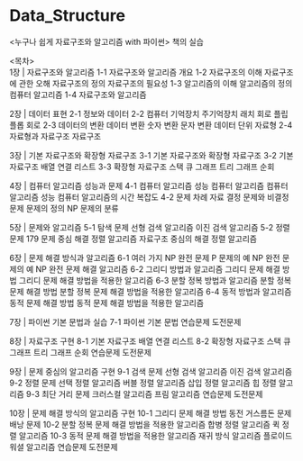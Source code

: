 # Data_Structure
&lt;누구나 쉽게 자료구조와 알고리즘 with 파이썬> 책의 실습 

<목차>  
1장 | 자료구조와 알고리즘
1-1 자료구조와 알고리즘 개요
1-2 자료구조의 이해
  자료구조에 관한 오해
  자료구조의 정의
  자료구조의 필요성
1-3 알고리즘의 이해
  알고리즘의 정의
  컴퓨터 알고리즘
1-4 자료구조와 알고리즘

2장 | 데이터 표현
2-1 정보와 데이터
2-2 컴퓨터 기억장치
  주기억장치
  래치 회로
  플립플롭 회로
2-3 데이터의 변환
  데이터 변환
  숫자 변환
  문자 변환
  데이터 단위
  자료형
2-4 자료형과 자료구조
  자료구조

3장 | 기본 자료구조와 확장형 자료구조
3-1 기본 자료구조와 확장형 자료구조
3-2 기본 자료구조
  배열
  연결 리스트
3-3 확장형 자료구조
  스택
  큐
  그래프
  트리
  그래프 순회
 
4장 | 컴퓨터 알고리즘 성능과 문제
4-1 컴퓨터 알고리즘 성능
  컴퓨터 알고리즘
  컴퓨터 알고리즘 성능
  컴퓨터 알고리즘의 시간 복잡도
4-2 문제
  차례
  자료
  결정 문제와 비결정 문제
  문제의 정의
  NP 문제의 분류

5장 | 문제와 알고리즘
5-1 탐색 문제
  선형 검색 알고리즘
  이진 검색 알고리즘
5-2 정렬 문제 179
  문제 중심 해결 정렬 알고리즘
  자료구조 중심의 해결 정렬 알고리즘

6장 | 문제 해결 방식과 알고리즘
6-1 여러 가지 NP 완전 문제
  P 문제의 예
  NP 완전 문제의 예
  NP 완전 문제 해결 알고리즘
6-2 그리디 방법과 알고리즘
  그리디 문제 해결 방법
  그리디 문제 해결 방법을 적용한 알고리즘
6-3 분할 정복 방법과 알고리즘
  분할 정복 문제 해결 방법
  분할 정복 문제 해결 방법을
  적용한 알고리즘
6-4 동적 방법과 알고리즘
  동적 문제 해결 방법
  동적 문제 해결 방법을 적용한 알고리즘

7장 | 파이썬 기본 문법과 실습
7-1 파이썬 기본 문법
  연습문제
  도전문제

8장 | 자료구조 구현
8-1 기본 자료구조
  배열
  연결 리스트
8-2 확장형 자료구조
  스택
  큐
  그래프
  트리
  그래프 순회
  연습문제
  도전문제

9장 | 문제 중심의 알고리즘 구현
9-1 검색 문제
  선형 검색 알고리즘
  이진 검색 알고리즘
9-2 정렬 문제
  선택 정렬 알고리즘
  버블 정렬 알고리즘
  삽입 정렬 알고리즘
  힙 정렬 알고리즘
9-3 최단 거리 문제
  크러스컬 알고리즘
  프림 알고리즘
  연습문제
  도전문제
 
10장 | 문제 해결 방식의 알고리즘 구현
10-1 그리디 문제 해결 방법
  동전 거스름돈 문제
  배낭 문제
10-2 분할 정복 문제 해결 방법을 적용한 알고리즘
  합병 정렬 알고리즘
  퀵 정렬 알고리즘
10-3 동적 문제 해결 방법을 적용한 알고리즘
  재귀 방식 알고리즘
  플로이드 워셜 알고리즘
  연습문제
  도전문제

 
